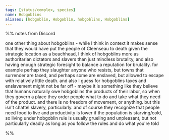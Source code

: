 ```yaml
---
tags: [status/complex, species]
name: Hobgoblins
aliases: [hobgoblin, Hobgoblin, hobgoblins, Hobgoblins]
---
```


%% notes from Discord

one other thing about hobgoblins - while I think in context it makes sense that they would have put the people of Cleenseau to death given the strategic location as a beachhead, I think of hobgoblins more as authoritarian dictators and slavers than just mindless brutality, and also having enough strategic foresight to balance a reputation for brutality. for example perhap they slaughter anyone who resists, but towns that surrender are taxed, and perhaps some are enslaved, but allowed to escape with relatively little death. and also I guess for hobgoblins taxes and enslavement might not be far off - maybe it is something like they believe that humans naturally owe hobgoblins the products of their labor, so when they govern a place they order people what to do and take what they need of the product. and there is no freedom of movement, or anything. but this isn't chattel slavery, particularly. and of course they recognize that people need food to live and productivity is lower if the population is starving/cold, so living under hobgoblin rule is usually grueling and unpleasant, but not particularly deadly as long as you follow the rules and do what you're told

%%





